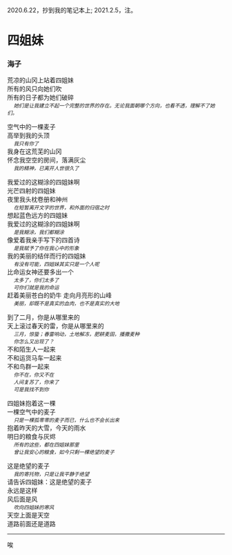 <h1 style="display:none;"> 四姐妹 </h1>

2020.6.22，抄到我的笔记本上; 2021.2.5，注。

# 四姐妹
### 海子
荒凉的山冈上站着四姐妹    
所有的风只向她们吹  
所有的日子都为她们破碎  
<small>&emsp; *她们是让我建立不起一个完整的世界的存在。无论我面朝哪个方向，也看不透，理解不了她们。*</small>

空气中的一棵麦子    
高举到我的头顶    
<small> &emsp; *我只有你了*</small>  
我身在这荒芜的山冈    
怀念我空空的房间，落满灰尘  
<small> &emsp; *我的精神，已离开人世很久了*</small>

我爱过的这糊涂的四姐妹啊    
光芒四射的四姐妹    
夜里我头枕卷册和神州  
<small>&emsp; *在短暂离开文字的世界，和外面的归宿之时*</small>  
想起蓝色远方的四姐妹    
我爱过的这糊涂的四姐妹啊  
<small>&emsp; *是我糊涂，我们都糊涂*</small>    
像爱着我亲手写下的四首诗  
<small>&emsp; *是我赋予了你在我心中的形象*</small>  
我的美丽的结伴而行的四姐妹  
<small>&emsp; *有没有可能，四姐妹其实只是一个人呢*</small>    
比命运女神还要多出一个  
<small>&emsp; *太多了，你们太多了*  
&emsp; *可你们就是我的命运*</small>  
赶着美丽苍白的奶牛 走向月亮形的山峰  
<small>&emsp; *美丽，却既不是真实的血肉，也不是真实的大地*</small>

到了二月，你是从哪里来的  
天上滚过春天的雷，你是从哪里来的  
<small>&emsp; *三月，惊蛰；春雷响动，土地解冻，肥耕麦田，播撒麦种    
&emsp; 你怎么又出现了？*</small>  
不和陌生人一起来   
不和运货马车一起来    
不和鸟群一起来  
<small> &emsp; *你不在，你又不在  
&emsp; 人间复苏了，你来了   
&emsp; 可是我找不到你*</small>

四姐妹抱着这一棵  
一棵空气中的麦子  
<small>&emsp; *只是一棵孤零零的麦子而已，什么也不会长出来*</small>  
抱着昨天的大雪，今天的雨水  
明日的粮食与灰烬  
<small>&emsp; *所有的这些，都在四姐妹那里  
&emsp; 曾让我安心的粮食，如今只剩一棵绝望的麦子*</small>

这是绝望的麦子  
<small>&emsp; *我的寄托物，只是让我平静于绝望*</small>  
请告诉四姐妹：这是绝望的麦子  
永远是这样  
风后面是风  
<small>&emsp; *吹向四姐妹的寒风*</small>  
天空上面是天空  
道路前面还是道路  

---

唉
